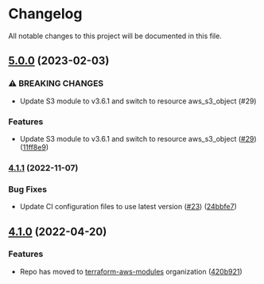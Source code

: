 # Changelog

All notable changes to this project will be documented in this file.

## [5.0.0](https://github.com/terraform-aws-modules/terraform-aws-datadog-forwarders/compare/v4.1.1...v5.0.0) (2023-02-03)


### ⚠ BREAKING CHANGES

* Update S3 module to v3.6.1 and switch to resource aws_s3_object (#29)

### Features

* Update S3 module to v3.6.1 and switch to resource aws_s3_object ([#29](https://github.com/terraform-aws-modules/terraform-aws-datadog-forwarders/issues/29)) ([11ff8e9](https://github.com/terraform-aws-modules/terraform-aws-datadog-forwarders/commit/11ff8e9dcd96aefb31a0998a8833b2c98e11b4f0))

### [4.1.1](https://github.com/terraform-aws-modules/terraform-aws-datadog-forwarders/compare/v4.1.0...v4.1.1) (2022-11-07)


### Bug Fixes

* Update CI configuration files to use latest version ([#23](https://github.com/terraform-aws-modules/terraform-aws-datadog-forwarders/issues/23)) ([24bbfe7](https://github.com/terraform-aws-modules/terraform-aws-datadog-forwarders/commit/24bbfe7cc270db7c1bd82e015895f7c4eef11237))

## [4.1.0](https://github.com/clowdhaus/terraform-aws-datadog-forwarders/compare/v4.0.1...v4.1.0) (2022-04-20)


### Features

* Repo has moved to [terraform-aws-modules](https://github.com/terraform-aws-modules/terraform-aws-datadog-forwarders) organization ([420b921](https://github.com/clowdhaus/terraform-aws-datadog-forwarders/commit/420b9214b8684d6f9602533515ecc8b829d3244e))
